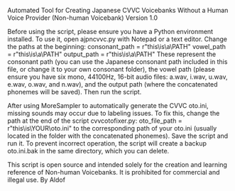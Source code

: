 Automated Tool for Creating Japanese CVVC Voicebanks Without a Human Voice Provider (Non-human Voicebank) Version 1.0

Before using the script, please ensure you have a Python environment installed. To use it, open ajpncvvc.py with Notepad or a text editor. Change the paths at the beginning:
consonant_path = r"this\is\a\PATH"
vowel_path = r"this\is\a\PATH"
output_path = r"this\is\a\PATH"
These represent the consonant path (you can use the Japanese consonant path included in this file, or change it to your own consonant folder), the vowel path (please ensure you have six mono, 44100Hz, 16-bit audio files: a.wav, i.wav, u.wav, e.wav, o.wav, and n.wav), and the output path (where the concatenated phonemes will be saved). Then run the script.

After using MoreSampler to automatically generate the CVVC oto.ini, missing sounds may occur due to labeling issues. To fix this, change the path at the end of the script cvvcotofixer.py: oto_file_path = r"this\is\YOUR\oto.ini" to the corresponding path of your oto.ini (usually located in the folder with the concatenated phonemes). Save the script and run it. To prevent incorrect operation, the script will create a backup oto.ini.bak in the same directory, which you can delete.

This script is open source and intended solely for the creation and learning reference of Non-human Voicebanks. It is prohibited for commercial and illegal use. By Aldof
